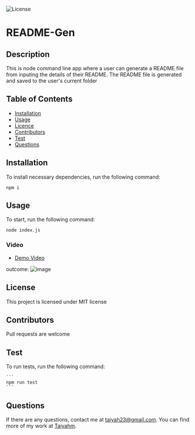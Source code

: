 
![License](https://img.shields.io/badge/License-MIT-blue.svg)

# README-Gen

## Description

  This is node command line app where a user can generate a README file from inputing the details of their README. The README file is generated and saved to the       user's current folder

  ## Table of Contents
  
  * [Installation](#Installation)
  * [Usage](#Usage)
  * [Licence](#Licence)
  * [Contributors](#Contributors)
  * [Test](#Test)
  * [Questions](#question) 

 ## Installation
 
To install necessary dependencies, run the following command:

```
npm i
```

  ## Usage
  To start, run the following command:
  
  ```
  node index.js 
  ```
  ### Video
  * [Demo Video](https://pro.panopto.com/Panopto/Pages/Viewer.aspx?id=cb618a7b-e3fe-479d-94a3-ace3012f2105)
  
 outcome:
 ![image](https://user-images.githubusercontent.com/72588525/110214712-e1d36b00-7e73-11eb-808c-20d94c3fb2be.png)
  
  ## License  

  This project is licensed under MIT license

  ## Contributors

  Pull requests are welcome

  ## Test

  To run tests, run the following command:

    ```
    npm run test
    ```
  ## Questions

  If there are any questions, contact me at taiyah23@gmail.com. You can find more of my work at [Taiyahm](https://github.com/Taiyahm/).
  
